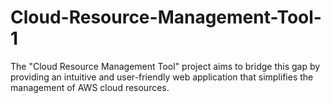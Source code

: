 # Cloud-Resource-Management-Tool-1
The "Cloud Resource Management Tool" project aims to bridge this gap by providing an intuitive and user-friendly web application that simplifies the management of AWS cloud resources.
